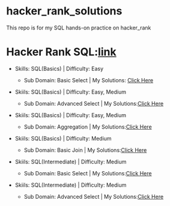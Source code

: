 # hacker_rank_solutions
This repo is for my SQL hands-on practice on hacker_rank
# Hacker Rank SQL:[link](https://www.hackerrank.com/domains/sql)

- Skills: SQL(Basics) | Difficulty: Easy
  - Sub Domain: Basic Select | My Solutions: [Click Here](https://github.com/Es-war29/hacker_rank_solutions/blob/main/solutions/01.SQL(Basics)_Easy_Basic_Select)
    
- Skiils: SQL(Basics) | Difficulty: Easy, Medium
  - Sub Domain: Advanced Select | My Solutions:[Click Here](https://github.com/Es-war29/hacker_rank_solutions/blob/main/solutions/02.SQL(Basics)_Advanced_Select)
 
- Skiils: SQL(Basics) | Difficulty: Easy, Medium
  - Sub Domain: Aggregation | My Solutions:[Click Here](https://github.com/Es-war29/hacker_rank_solutions/blob/main/solutions/03.%20SQL(Basics)_Aggregation)

- Skiils: SQL(Basics) | Difficulty: Medium
  - Sub Domain: Basic Join | My Solutions:[Click Here](https://github.com/Es-war29/hacker_rank_solutions/blob/main/solutions/04.SQL(Basics)_Basic_Join)

- Skiils: SQL(Intermediate) | Difficulty: Medium
  - Sub Domain: Basic Select | My Solutions:[Click Here](https://github.com/Es-war29/hacker_rank_solutions/blob/main/solutions/05.SQL(Intermediate)_Medium_Basic_select)

- Skiils: SQL(Intermediate) | Difficulty: Medium
  - Sub Domain: Advanced Select | My Solutions:[Click Here](https://github.com/Es-war29/hacker_rank_solutions/blob/main/solutions/06.SQL(Intermediate)_Advanced_Select)

